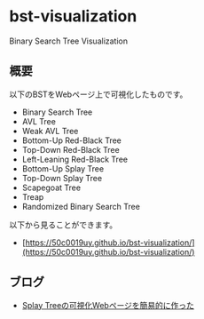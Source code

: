 # bst-visualization

Binary Search Tree Visualization

## 概要

以下のBSTをWebページ上で可視化したものです。

- Binary Search Tree
- AVL Tree
- Weak AVL Tree
- Bottom-Up Red-Black Tree
- Top-Down Red-Black Tree
- Left-Leaning Red-Black Tree
- Bottom-Up Splay Tree
- Top-Down Splay Tree
- Scapegoat Tree
- Treap
- Randomized Binary Search Tree

以下から見ることができます。

- [https://50c0019uy.github.io/bst-visualization/](https://50c0019uy.github.io/bst-visualization/)

## ブログ

- [Splay Treeの可視化Webページを簡易的に作った](https://smijake3.hatenablog.com/entry/2019/12/05/090224)
